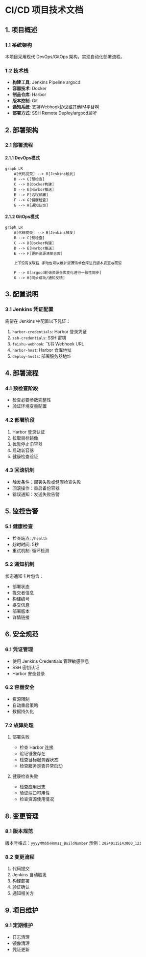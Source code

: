 # CI/CD 项目技术文档

## 1. 项目概述

### 1.1 系统架构
本项目采用现代 DevOps/GitOps 架构，实现自动化部署流程。

### 1.2 技术栈
- **构建工具**: Jenkins Pipeline argocd
- **容器技术**: Docker
- **制品仓库**: Harbor
- **版本控制**: Git
- **通知系统**: 支持Webhook协议或其他IM平替啊
- **部署方式**: SSH Remote Deploy/argocd监听

## 2. 部署架构

### 2.1 部署流程
#### 2.1.1 DevOps模式
```mermaid
graph LR
    A[代码提交] --> B[Jenkins触发]
    B --> C[预检查]
    C --> D[Docker构建]
    D --> E[Harbor推送]
    E --> F[远程部署]
    F --> G[健康检查]
    G --> H[通知反馈]
```

#### 2.1.2 GitOps模式
```mermaid
graph LR
    A[代码提交] --> B[Jenkins触发]
    B --> C[预检查]
    C --> D[Docker构建]
    D --> E[Harbor推送]
    E --> F[更新资源清单仓库]

    上下没有关联性 手动也可以维护资源清单仓库进行版本变更与回滚

    F --> G[argocd轮询资源仓库变化进行一致性同步]
    G --> H[同步成功/通知反馈]
```

## 3. 配置说明

### 3.1 Jenkins 凭证配置
需要在 Jenkins 中配置以下凭证：
1. `harbor-credentials`: Harbor 登录凭证
2. `ssh-credentials`: SSH 密钥
3. `feishu-webhook`: 飞书 Webhook URL
4. `harbor-host`: Harbor 仓库地址
5. `deploy-hosts`: 部署服务器地址


## 4. 部署流程

### 4.1 预检查阶段
- 检查必要参数完整性
- 验证环境变量配置

### 4.2 部署阶段
1. Harbor 登录认证
2. 拉取目标镜像
3. 优雅停止旧容器
4. 启动新容器
5. 健康检查验证

### 4.3 回滚机制
- 触发条件：部署失败或健康检查失败
- 回滚操作：重启备份容器
- 错误通知：发送失败告警


## 5. 监控告警

### 5.1 健康检查
- 检查端点: `/health`
- 超时时间: 5秒
- 重试机制: 循环检测

### 5.2 通知机制
状态通知卡片包含：
- 部署状态
- 提交者信息
- 构建编号
- 提交信息
- 部署版本
- 详情链接

## 6. 安全规范

### 6.1 凭证管理
- 使用 Jenkins Credentials 管理敏感信息
- SSH 密钥认证
- Harbor 安全登录

### 6.2 容器安全
- 资源限制
- 自动重启策略
- 数据持久化


### 7.2 故障处理
1. 部署失败
   - 检查 Harbor 连接
   - 验证镜像存在
   - 检查目标服务器状态
   - 检查服务是否异常启动

2. 健康检查失败
   - 检查应用日志
   - 验证端口可用性
   - 检查资源使用情况

## 8. 变更管理

### 8.1 版本规范
版本号格式：`yyyyMMddHHmmss_BuildNumber`
示例：`20240115143000_123`

### 8.2 变更流程
1. 代码提交
2. Jenkins 自动触发
3. 构建部署
4. 验证确认
5. 通知相关方

## 9. 项目维护

### 9.1 定期维护
- 日志清理
- 镜像清理
- 凭证更新
